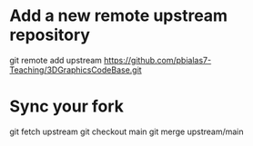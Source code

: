 # Add a new remote upstream repository
git remote add upstream https://github.com/pbialas7-Teaching/3DGraphicsCodeBase.git

# Sync your fork
git fetch upstream
git checkout main
git merge upstream/main
